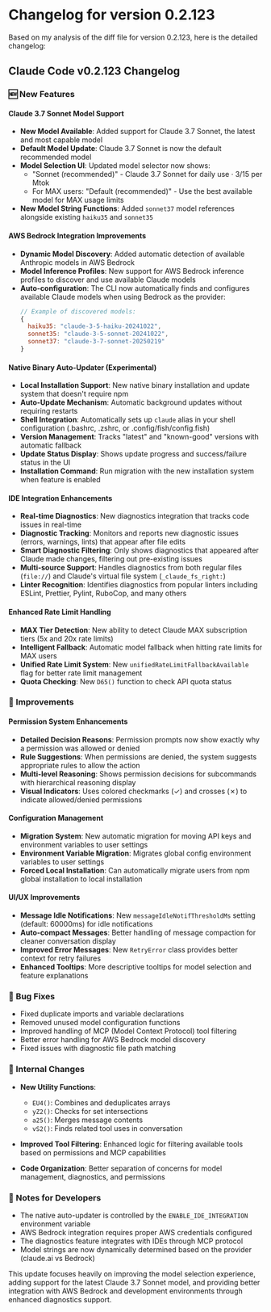 # Changelog for version 0.2.123

Based on my analysis of the diff file for version 0.2.123, here is the detailed changelog:

## Claude Code v0.2.123 Changelog

### 🆕 New Features

#### Claude 3.7 Sonnet Model Support
- **New Model Available**: Added support for Claude 3.7 Sonnet, the latest and most capable model
- **Default Model Update**: Claude 3.7 Sonnet is now the default recommended model
- **Model Selection UI**: Updated model selector now shows:
  - "Sonnet (recommended)" - Claude 3.7 Sonnet for daily use · $3/$15 per Mtok
  - For MAX users: "Default (recommended)" - Use the best available model for MAX usage limits
- **New Model String Functions**: Added `sonnet37` model references alongside existing `haiku35` and `sonnet35`

#### AWS Bedrock Integration Improvements
- **Dynamic Model Discovery**: Added automatic detection of available Anthropic models in AWS Bedrock
- **Model Inference Profiles**: New support for AWS Bedrock inference profiles to discover and use available Claude models
- **Auto-configuration**: The CLI now automatically finds and configures available Claude models when using Bedrock as the provider:
  ```javascript
  // Example of discovered models:
  {
    haiku35: "claude-3-5-haiku-20241022",
    sonnet35: "claude-3-5-sonnet-20241022", 
    sonnet37: "claude-3-7-sonnet-20250219"
  }
  ```

#### Native Binary Auto-Updater (Experimental)
- **Local Installation Support**: New native binary installation and update system that doesn't require npm
- **Auto-Update Mechanism**: Automatic background updates without requiring restarts
- **Shell Integration**: Automatically sets up `claude` alias in your shell configuration (.bashrc, .zshrc, or .config/fish/config.fish)
- **Version Management**: Tracks "latest" and "known-good" versions with automatic fallback
- **Update Status Display**: Shows update progress and success/failure status in the UI
- **Installation Command**: Run migration with the new installation system when feature is enabled

#### IDE Integration Enhancements  
- **Real-time Diagnostics**: New diagnostics integration that tracks code issues in real-time
- **Diagnostic Tracking**: Monitors and reports new diagnostic issues (errors, warnings, lints) that appear after file edits
- **Smart Diagnostic Filtering**: Only shows diagnostics that appeared after Claude made changes, filtering out pre-existing issues
- **Multi-source Support**: Handles diagnostics from both regular files (`file://`) and Claude's virtual file system (`_claude_fs_right:`)
- **Linter Recognition**: Identifies diagnostics from popular linters including ESLint, Prettier, Pylint, RuboCop, and many others

#### Enhanced Rate Limit Handling
- **MAX Tier Detection**: New ability to detect Claude MAX subscription tiers (5x and 20x rate limits)
- **Intelligent Fallback**: Automatic model fallback when hitting rate limits for MAX users
- **Unified Rate Limit System**: New `unifiedRateLimitFallbackAvailable` flag for better rate limit management
- **Quota Checking**: New `D65()` function to check API quota status

### 🔧 Improvements

#### Permission System Enhancements
- **Detailed Decision Reasons**: Permission prompts now show exactly why a permission was allowed or denied
- **Rule Suggestions**: When permissions are denied, the system suggests appropriate rules to allow the action
- **Multi-level Reasoning**: Shows permission decisions for subcommands with hierarchical reasoning display
- **Visual Indicators**: Uses colored checkmarks (✓) and crosses (✗) to indicate allowed/denied permissions

#### Configuration Management
- **Migration System**: New automatic migration for moving API keys and environment variables to user settings
- **Environment Variable Migration**: Migrates global config environment variables to user settings
- **Forced Local Installation**: Can automatically migrate users from npm global installation to local installation

#### UI/UX Improvements
- **Message Idle Notifications**: New `messageIdleNotifThresholdMs` setting (default: 60000ms) for idle notifications
- **Auto-compact Messages**: Better handling of message compaction for cleaner conversation display
- **Improved Error Messages**: New `RetryError` class provides better context for retry failures
- **Enhanced Tooltips**: More descriptive tooltips for model selection and feature explanations

### 🐛 Bug Fixes

- Fixed duplicate imports and variable declarations
- Removed unused model configuration functions
- Improved handling of MCP (Model Context Protocol) tool filtering
- Better error handling for AWS Bedrock model discovery
- Fixed issues with diagnostic file path matching

### 🔄 Internal Changes

- **New Utility Functions**:
  - `EU4()`: Combines and deduplicates arrays
  - `yZ2()`: Checks for set intersections
  - `a25()`: Merges message contents
  - `vS2()`: Finds related tool uses in conversation
  
- **Improved Tool Filtering**: Enhanced logic for filtering available tools based on permissions and MCP capabilities
- **Code Organization**: Better separation of concerns for model management, diagnostics, and permissions

### 📝 Notes for Developers

- The native auto-updater is controlled by the `ENABLE_IDE_INTEGRATION` environment variable
- AWS Bedrock integration requires proper AWS credentials configured
- The diagnostics feature integrates with IDEs through MCP protocol
- Model strings are now dynamically determined based on the provider (claude.ai vs Bedrock)

This update focuses heavily on improving the model selection experience, adding support for the latest Claude 3.7 Sonnet model, and providing better integration with AWS Bedrock and development environments through enhanced diagnostics support.
